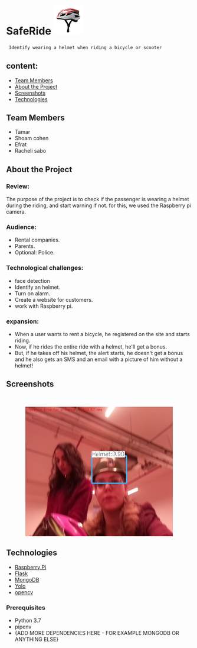 
# SafeRide   <img src="front_end/images/1.jpg" alt="Logo" width="80" height="80">
```sh
 Identify wearing a helmet when riding a bicycle or scooter
```


## content:

* [Team Members](#members)
* [About the Project](#about-the-project)
* [Screenshots](#Screenshots)
* [Technologies](#Technologies)

## Team Members
* Tamar
* Shoam cohen
* Efrat
* Racheli sabo


## About the Project
### Review:
The purpose of the project is to check if the passenger is wearing a helmet during the riding, and start warning if not.
for this, we used the Raspberry pi camera.

### Audience:
* Rental companies.
* Parents.
* Optional: Police.

### Technological challenges:
* face detection
* Identify an helmet.
* Turn on alarm.
* Create a website for customers.
* work with Raspberry pi.

### expansion:
- When a user wants to rent a bicycle, he registered on the site and starts riding.
- Now, if he rides the entire ride with a helmet, he'll get a bonus.
- But, if he takes off his helmet, the alert starts, he doesn't get a bonus and he also gets an SMS and an email
with a picture of him without a helmet!


## Screenshots


<br />
<p align="center">
    <img src="front_end/images/image.jpg"  alt="Logo" width="400" height="350">
</p>

## Technologies
* [Raspberry Pi](https://en.wikipedia.org/wiki/Raspberry_Pi)
* [Flask](http://flask.palletsprojects.com/en/1.1.x/)
* [MongoDB](https://www.mongodb.com/)
* [Yolo](https://pjreddie.com/darknet/yolo/)
* [opencv](https://opencv.org/)


### Prerequisites
* Python 3.7
* pipenv
* {ADD MORE DEPENDENCIES HERE - FOR EXAMPLE MONGODB OR ANYTHING ELSE}



